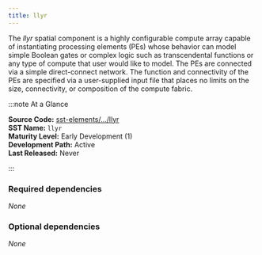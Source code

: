```yaml
---
title: llyr
---
```

The *llyr* spatial component is a highly configurable compute array capable of instantiating processing elements
(PEs) whose behavior can model simple Boolean gates or complex logic such as transcendental functions or any
type of compute that user would like to model. The PEs are connected via a simple direct-connect network. The
function and connectivity of the PEs are specified via a user-supplied input file that places no limits on the
size, connectivity, or composition of the compute fabric. 

:::note At a Glance

**Source Code:** [sst-elements/.../llyr](https://github.com/sstsimulator/sst-elements/tree/master/src/sst/elements/llyr) &nbsp;  
**SST Name:** `llyr` &nbsp;  
**Maturity Level:** Early Development (1) &nbsp;  
**Development Path:** Active &nbsp;   
**Last Released:** Never

:::

### Required dependencies
*None*

### Optional dependencies 
*None*


